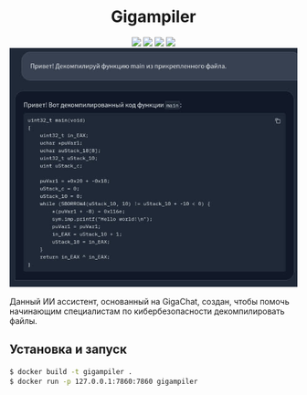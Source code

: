 <div align="center">
<h1>Gigampiler</h1>
<a href="https://opensource.org/licenses/MIT)"><img src="https://img.shields.io/badge/License-MIT-yellow.svg"></a>
<img src="https://img.shields.io/badge/Python-3776AB?logo=python&logoColor=white">
<img src="https://badgen.net/badge/icon/docker?icon=docker&label">
<img src="https://badgen.net/badge/icon/docker?icon=docker&label">
<img src="example.jpg">
</div>

Данный ИИ ассистент, основанный на GigaChat, создан, чтобы помочь начинающим специалистам по кибербезопасности декомпилировать файлы.

## Установка и запуск

```sh
$ docker build -t gigampiler .
$ docker run -p 127.0.0.1:7860:7860 gigampiler
```
